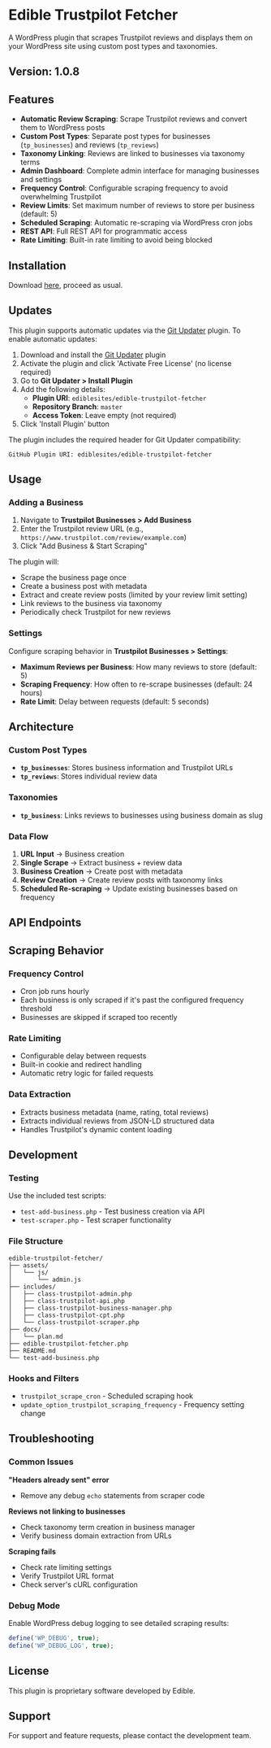 # Edible Trustpilot Fetcher

A WordPress plugin that scrapes Trustpilot reviews and displays them on your WordPress site using custom post types and taxonomies.

## Version: 1.0.8

## Features

- **Automatic Review Scraping**: Scrape Trustpilot reviews and convert them to WordPress posts
- **Custom Post Types**: Separate post types for businesses (`tp_businesses`) and reviews (`tp_reviews`)
- **Taxonomy Linking**: Reviews are linked to businesses via taxonomy terms
- **Admin Dashboard**: Complete admin interface for managing businesses and settings
- **Frequency Control**: Configurable scraping frequency to avoid overwhelming Trustpilot
- **Review Limits**: Set maximum number of reviews to store per business (default: 5)
- **Scheduled Scraping**: Automatic re-scraping via WordPress cron jobs
- **REST API**: Full REST API for programmatic access
- **Rate Limiting**: Built-in rate limiting to avoid being blocked

## Installation

Download [here](https://github.com/ediblesites/edible-trustpilot-fetcher/archive/refs/heads/master.zip), proceed as usual.

## Updates

This plugin supports automatic updates via the [Git Updater](https://github.com/afragen/git-updater) plugin. To enable automatic updates:

1. Download and install the [Git Updater](https://github.com/afragen/git-updater/releases/) plugin
2. Activate the plugin and click 'Activate Free License' (no license required)
3. Go to **Git Updater > Install Plugin**
4. Add the following details:
   - **Plugin URI**: `ediblesites/edible-trustpilot-fetcher`
   - **Repository Branch**: `master`
   - **Access Token**: Leave empty (not required)
5. Click 'Install Plugin' button

The plugin includes the required header for Git Updater compatibility:
```
GitHub Plugin URI: ediblesites/edible-trustpilot-fetcher
```

## Usage

### Adding a Business

1. Navigate to **Trustpilot Businesses > Add Business**
3. Enter the Trustpilot review URL (e.g., `https://www.trustpilot.com/review/example.com`)
4. Click "Add Business & Start Scraping"

The plugin will:
- Scrape the business page once
- Create a business post with metadata
- Extract and create review posts (limited by your review limit setting)
- Link reviews to the business via taxonomy
- Periodically check Trustpilot for new reviews

### Settings

Configure scraping behavior in **Trustpilot Businesses > Settings**:

- **Maximum Reviews per Business**: How many reviews to store (default: 5)
- **Scraping Frequency**: How often to re-scrape businesses (default: 24 hours)
- **Rate Limit**: Delay between requests (default: 5 seconds)

## Architecture

### Custom Post Types

- **`tp_businesses`**: Stores business information and Trustpilot URLs
- **`tp_reviews`**: Stores individual review data

### Taxonomies

- **`tp_business`**: Links reviews to businesses using business domain as slug

### Data Flow

1. **URL Input** → Business creation
2. **Single Scrape** → Extract business + review data
3. **Business Creation** → Create post with metadata
4. **Review Creation** → Create review posts with taxonomy links
5. **Scheduled Re-scraping** → Update existing businesses based on frequency

## API Endpoints

## Scraping Behavior

### Frequency Control
- Cron job runs hourly
- Each business is only scraped if it's past the configured frequency threshold
- Businesses are skipped if scraped too recently

### Rate Limiting
- Configurable delay between requests
- Built-in cookie and redirect handling
- Automatic retry logic for failed requests

### Data Extraction
- Extracts business metadata (name, rating, total reviews)
- Extracts individual reviews from JSON-LD structured data
- Handles Trustpilot's dynamic content loading

## Development

### Testing
Use the included test scripts:
- `test-add-business.php` - Test business creation via API
- `test-scraper.php` - Test scraper functionality

### File Structure
```
edible-trustpilot-fetcher/
├── assets/
│   └── js/
│       └── admin.js
├── includes/
│   ├── class-trustpilot-admin.php
│   ├── class-trustpilot-api.php
│   ├── class-trustpilot-business-manager.php
│   ├── class-trustpilot-cpt.php
│   └── class-trustpilot-scraper.php
├── docs/
│   └── plan.md
├── edible-trustpilot-fetcher.php
├── README.md
└── test-add-business.php
```

### Hooks and Filters
- `trustpilot_scrape_cron` - Scheduled scraping hook
- `update_option_trustpilot_scraping_frequency` - Frequency setting change

## Troubleshooting

### Common Issues

**"Headers already sent" error**
- Remove any debug `echo` statements from scraper code

**Reviews not linking to businesses**
- Check taxonomy term creation in business manager
- Verify business domain extraction from URLs

**Scraping fails**
- Check rate limiting settings
- Verify Trustpilot URL format
- Check server's cURL configuration

### Debug Mode
Enable WordPress debug logging to see detailed scraping results:
```php
define('WP_DEBUG', true);
define('WP_DEBUG_LOG', true);
```

## License

This plugin is proprietary software developed by Edible.

## Support

For support and feature requests, please contact the development team.
